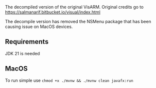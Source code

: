 The decompiled version of the original VisARM.
Original credits go to https://salmanarif.bitbucket.io/visual/index.html

The decompile version has removed the NSMenu package that has been causing issue on MacOS devices.
## Requirements
JDK 21 is needed

## MacOS

To run simple use `chmod +x ./mvnw && ./mvnw clean javafx:run`
